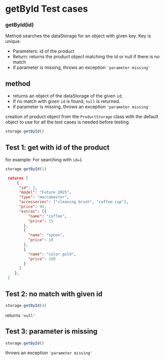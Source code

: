 # getById Test cases

### **getById(id)**

Method searches the dataStorage for an object with given key. Key is unique.

  - Parameters: id of the product
  - Return: returns the product object matching the id or null if there is no match
  - if parameter is missing, throws an exception `'parameter missing'`

## method

- returns an object of the dataStorage of the given `id`;
- If no match with given `id` is found, `null` is returned.
- if parameter is missing, throws an exception `'parameter missing'`


creation of product object from the `ProductStorage` class with the default object to use for all the test cases is needed before testing.
```js
storage.getById()
```

## Test 1: get with id of the product
for example: For searching with  `id=1`

```js
storage.getById(1)
```

```json
 returns [
     {
      "id": 1,
      "model": "Future 2025",
      "type": "moccamaster",
      "accessories": ["cleaning brush", "coffee cup"],
      "price": 99,
      "extras": [{
          "name": "coffee",
          "price": 15
        },
        {
          "name": "spoon",
          "price": 10
        },
        {
          "name": "color gold",
          "price": 100
        }
      ]
    },
 ]
```

## Test 2: no match with given id

```js
storage.getById(4)
```

returns `'null'`


## Test 3: parameter is missing

```js
storage.getById()
```
throws an exception `'parameter missing'`